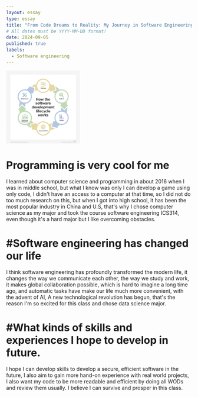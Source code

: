 ```yaml
---
layout: essay
type: essay
title: "From Code Dreams to Reality: My Journey in Software Engineering"
# All dates must be YYYY-MM-DD format!
date: 2024-09-05
published: true
labels:
  - Software engineering
---
```


<img width="200px" class="rounded float-start pe-4" src="../img/app_arch-software_dev_lifecycle-f_mobile.png">

<h1>Programming is very cool for me</h1>
I learned about computer science and programming in about 2016 when I was in middle school, but what I know was only I can develop a game using only code, I didn't have an
access to a computer at that time, so I did not do too much research on this, but when I got into high school, it has been the most popular industry in China and U.S, that's why I chose computer science as my major and took the course software engineering ICS314, even though it's a hard major but I like overcoming obstacles.

<h1>#Software engineering has changed our life</h1>
I think software engineering has profoundly transformed the modern life, it changes the way we communicate each other, the way we study and work, it makes global collaboration possible, which is hard to imagine a long time ago, and automatic tasks have make our life much more convenient, with the advent of AI, A new technological revolution has begun, that's the reason I'm so excited for this class and chose data science major.

<h1>#What kinds of skills and experiences I hope to develop in future.</h1>
I hope I can develop skills to develop a secure, efficient software in the future, I also aim to gain more hand-on experience with real world projects, I also want my code to be more readable and efficient by doing all WODs and review them usually. I believe I can survive and prosper in this class.
